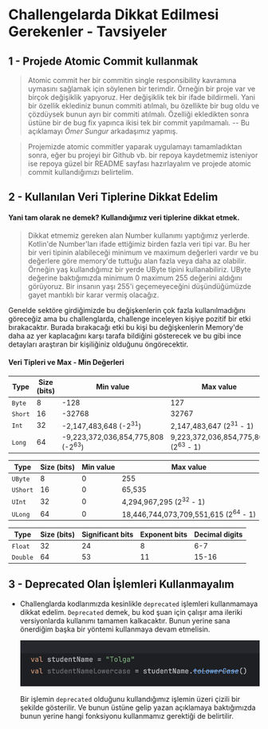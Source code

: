 # Challengelarda Dikkat Edilmesi Gerekenler - Tavsiyeler

## 1 - Projede Atomic Commit kullanmak

> Atomic commit her bir commitin single responsibility kavramına uymasını sağlamak için söylenen bir terimdir.
> Örneğin bir proje var ve birçok değişiklik yapıyoruz. Her değişiklik tek bir ifade bildirmeli.
> Yani bir özellik eklediniz bunun commiti atılmalı, bu özellikte bir bug oldu ve çözdüysek bunun ayrı bir commiti
> atılmalı. Özelliği ekledikten sonra üstüne bir de bug fix yapınca ikisi tek bir commit yapılmamalı.
> -- Bu açıklamayı *Ömer Sungur* arkadaşımız yapmış.

> Projemizde atomic commitler yaparak uygulamayı tamamladıktan sonra, eğer bu projeyi bir Github vb. bir repoya
> kaydetmemiz isteniyor ise repoya güzel bir README sayfası hazırlayalım ve projede atomic commit kullandığımızı
> belirtelim.

## 2 - Kullanılan Veri Tiplerine Dikkat Edelim

#### Yani tam olarak ne demek? Kullandığımız veri tiplerine dikkat etmek.

> Dikkat etmemiz gereken alan Number kullanımı yaptığımız yerlerde. Kotlin'de Number'ları ifade ettiğimiz birden fazla
> veri tipi var. Bu her bir veri tipinin alabileceği minimum ve maximum değerleri vardır ve bu değerlere göre memory'de
> tuttuğu alan fazla veya daha az olabilir. Örneğin yaş kullandığımız bir yerde UByte tipini kullanabiliriz. UByte
> değerine
> baktığımızda minimum 0 maximum 255 değerini aldığını görüyoruz. Bir insanın yaşı 255'i geçemeyeceğini düşündüğümüzde
> gayet
> mantıklı bir karar vermiş olacağız.

Genelde sektöre girdiğimizde bu değişkenlerin çok fazla kullanılmadığını göreceğiz ama bu challenglarda, challenge
inceleyen
kişiye pozitif bir etki bırakacaktır. Burada bırakacağı etki bu kişi bu değişkenlerin Memory'de daha az yer kaplacağını
karşı tarafa bildiğini gösterecek ve bu gibi ince detayları araştıran bir kişiliğiniz olduğunu öngörecektir.

#### Veri Tipleri ve Max - Min Değerleri

| Type	    | Size (bits) | Min value                                    | Max value                                      |
|----------|-------------|----------------------------------------------|------------------------------------------------|
| `Byte`	  | 8           | -128                                         | 127                                            |
| `Short`	 | 16          | -32768                                       | 32767                                          |
| `Int`	   | 32          | -2,147,483,648 (-2<sup>31</sup>)             | 2,147,483,647 (2<sup>31</sup> - 1)             |
| `Long`	  | 64          | -9,223,372,036,854,775,808 (-2<sup>63</sup>) | 9,223,372,036,854,775,807 (2<sup>63</sup> - 1) |

| Type     | Size (bits) | Min value | Max value                                       |
|----------|-------------|-----------|-------------------------------------------------|
| `UByte`  | 8           | 0         | 255                                             |
| `UShort` | 16          | 0         | 65,535                                          |
| `UInt`   | 32          | 0         | 4,294,967,295 (2<sup>32</sup> - 1)              |
| `ULong`  | 64          | 0         | 18,446,744,073,709,551,615 (2<sup>64</sup> - 1) |

| Type	    | Size (bits) | Significant bits | Exponent bits | Decimal digits |
|----------|-------------|------------------|---------------|----------------|
| `Float`	 | 32          | 24               | 8             | 6-7            |
| `Double` | 64          | 53               | 11            | 15-16          |    

##  3 - Deprecated Olan İşlemleri Kullanmayalım

- Challenglarda kodlarımızda kesinlikle `deprecated` işlemleri kullanmamaya dikkat edelim. `Deprecated` demek,
  bu kod şuan için çalışır ama ileriki versiyonlarda kullanımı tamamen kalkacaktır. Bunun yerine sana önerdiğim başka
  bir
  yöntemi kullanmaya devam etmelisin.

  ![](screenshots/deprecated.png)

  Bir işlemin `deprecated` olduğunu kullandığımız işlemin üzeri çizili bir şekilde gösterilir. Ve bunun üstüne gelip 
  yazan açıklamaya baktığımızda bunun yerine hangi fonksiyonu kullanmamız gerektiği de belirtilir.



